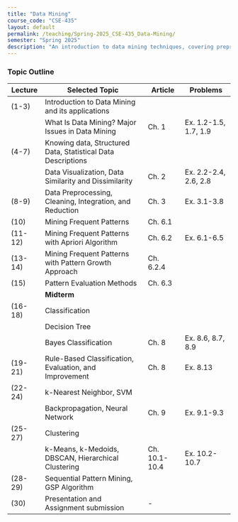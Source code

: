 ```yaml
---
title: "Data Mining"
course_code: "CSE-435"
layout: default  
permalink: /teaching/Spring-2025_CSE-435_Data-Mining/
semester: "Spring 2025"
description: "An introduction to data mining techniques, covering preprocessing, pattern mining, classification, clustering, and real-world applications."
---
```

### Topic Outline

| Lecture  | Selected Topic  | Article  | Problems  |
|----------|---------------|----------|-----------|
| (1-3)    | Introduction to Data Mining and its applications  |  |  |
|          | What Is Data Mining? Major Issues in Data Mining  | Ch. 1 | Ex. 1.2-1.5, 1.7, 1.9 |
| (4-7)    | Knowing data, Structured Data, Statistical Data Descriptions  |  |  |
|          | Data Visualization, Data Similarity and Dissimilarity  | Ch. 2 | Ex. 2.2-2.4, 2.6, 2.8 |
| (8-9)    | Data Preprocessing, Cleaning, Integration, and Reduction  | Ch. 3 | Ex. 3.1-3.8 |
| (10)     | Mining Frequent Patterns  | Ch. 6.1 |  |
| (11-12)  | Mining Frequent Patterns with Apriori Algorithm  | Ch. 6.2 | Ex. 6.1-6.5 |
| (13-14)  | Mining Frequent Patterns with Pattern Growth Approach  | Ch. 6.2.4 |  |
| (15)     | Pattern Evaluation Methods  | Ch. 6.3 |  |
|          | **Midterm** |  |  |
| (16-18)  | Classification  |  |  |
|          | Decision Tree  |  |  |
|          | Bayes Classification  | Ch. 8 | Ex. 8.6, 8.7, 8.9 |
| (19-21)  | Rule-Based Classification, Evaluation, and Improvement  | Ch. 8 | Ex. 8.13 |
| (22-24)  | k-Nearest Neighbor, SVM  |  |  |
|          | Backpropagation, Neural Network  | Ch. 9 | Ex. 9.1-9.3 |
| (25-27)  | Clustering  |  |  |
|          | k-Means, k-Medoids, DBSCAN, Hierarchical Clustering  | Ch. 10.1-10.4 | Ex. 10.2-10.7 |
| (28-29)  | Sequential Pattern Mining, GSP Algorithm  |  |  |
| (30)     | Presentation and Assignment submission  | - |  |
